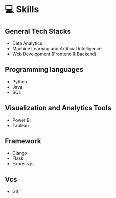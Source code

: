 # 💻 Skills

## General Tech Stacks
- Data Analytics
- Machine Learning and Artificial Intelligence
- Web Development (Frontend & Backend)

## Programming languages
- Python
- Java
- SQL

## Visualization and Analytics Tools
- Power BI
- Tableau 

## Framework
- Django
- Flask
- Express.js

## Vcs
- Git